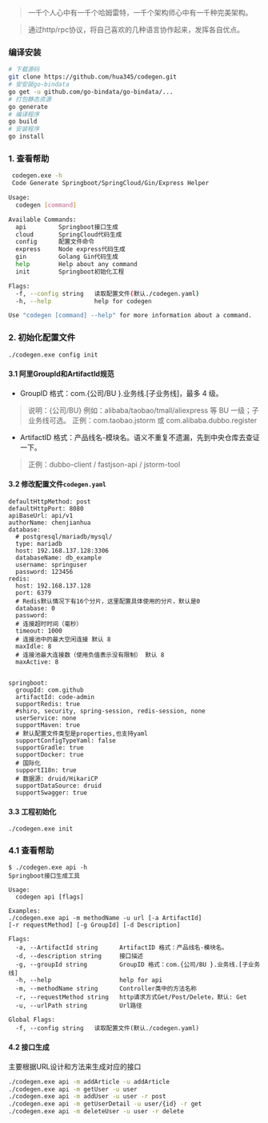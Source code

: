 > 一千个人心中有一千个哈姆雷特，一千个架构师心中有一千种完美架构。

> 通过http/rpc协议，将自己喜欢的几种语言协作起来，发挥各自优点。
### 编译安装

```bash
# 下载源码
git clone https://github.com/hua345/codegen.git
# 安安装go-bindata
go get -u github.com/go-bindata/go-bindata/...
# 打包静态资源
go generate
# 编译程序
go build
# 安装程序
go install
```

### 1. 查看帮助

```bash
 codegen.exe -h
 Code Generate Springboot/SpringCloud/Gin/Express Helper

Usage:
  codegen [command]

Available Commands:
  api         Springboot接口生成
  cloud       SpringCloud代码生成
  config      配置文件命令
  express     Node express代码生成
  gin         Golang Gin代码生成
  help        Help about any command
  init        Springboot初始化工程

Flags:
  -f, --config string   读取配置文件(默认./codegen.yaml)
  -h, --help            help for codegen

Use "codegen [command] --help" for more information about a command.
```

### 2. 初始化配置文件

```bash
./codegen.exe config init
```

#### 3.1 阿里GroupId和ArtifactId规范
- GroupID 格式：com.{公司/BU }.业务线.[子业务线]，最多 4 级。
> 说明：{公司/BU} 例如：alibaba/taobao/tmall/aliexpress 等 BU 一级；子业务线可选。
正例：com.taobao.jstorm 或 com.alibaba.dubbo.register
- ArtifactID 格式：产品线名-模块名。语义不重复不遗漏，先到中央仓库去查证一下。
> 正例：dubbo-client / fastjson-api / jstorm-tool

#### 3.2 修改配置文件`codegen.yaml`

```
defaultHttpMethod: post
defaultHttpPort: 8080
apiBaseUrl: api/v1
authorName: chenjianhua
database:
  # postgresql/mariadb/mysql/
  type: mariadb
  host: 192.168.137.128:3306
  databaseName: db_example
  username: springuser
  password: 123456
redis:
  host: 192.168.137.128
  port: 6379
  # Redis默认情况下有16个分片，这里配置具体使用的分片，默认是0
  database: 0
  password:
  # 连接超时时间（毫秒）
  timeout: 1000
  # 连接池中的最大空闲连接 默认 8
  maxIdle: 8
  # 连接池最大连接数（使用负值表示没有限制） 默认 8
  maxActive: 8


springboot:
  groupId: com.github
  artifactId: code-admin
  supportRedis: true
  #shiro, security, spring-session, redis-session, none
  userService: none
  supportMaven: true
  # 默认配置文件类型是properties,也支持yaml
  supportConfigTypeYaml: false
  supportGradle: true
  supportDocker: true
  # 国际化
  supportI18n: true
  # 数据源: druid/HikariCP
  supportDataSource: druid
  supportSwagger: true
```

#### 3.3 工程初始化
```
./codegen.exe init
```

### 4.1 查看帮助

```
$ ./codegen.exe api -h
Springboot接口生成工具

Usage:
  codegen api [flags]

Examples:
./codegen.exe api -m methodName -u url [-a ArtifactId]
[-r requestMethod] [-g GroupId] [-d Description]

Flags:
  -a, --ArtifactId string      ArtifactID 格式：产品线名-模块名。
  -d, --description string     接口描述
  -g, --groupId string         GroupID 格式：com.{公司/BU }.业务线.[子业务线]
  -h, --help                   help for api
  -m, --methodName string      Controller类中的方法名称
  -r, --requestMethod string   http请求方式Get/Post/Delete，默认: Get
  -u, --urlPath string         Url路径

Global Flags:
  -f, --config string   读取配置文件(默认./codegen.yaml)
```

#### 4.2 接口生成

主要根据URL设计和方法来生成对应的接口

```bash
./codegen.exe api -m addArticle -u addArticle
./codegen.exe api -m getUser -u user
./codegen.exe api -m addUser -u user -r post
./codegen.exe api -m getUserDetail -u user/{id} -r get
./codegen.exe api -m deleteUser -u user -r delete
```
